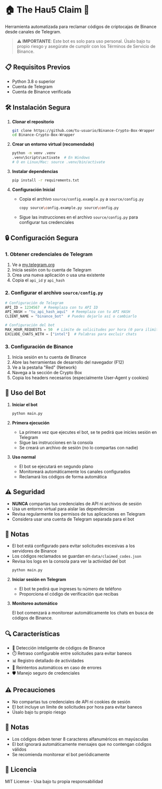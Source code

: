 # 🏠 The Hau5 Claim 🤖

Herramienta automatizada para reclamar códigos de criptocajas de Binance desde canales de Telegram.

> ⚠️ **IMPORTANTE**: Este bot es solo para uso personal. Úsalo bajo tu propio riesgo y asegúrate de cumplir con los Términos de Servicio de Binance.

## 📋 Requisitos Previos

- Python 3.8 o superior
- Cuenta de Telegram
- Cuenta de Binance verificada

## 🛠️ Instalación Segura

1. **Clonar el repositorio**

   ```bash
   git clone https://github.com/tu-usuario/Binance-Crypto-Box-Wrapper
   cd Binance-Crypto-Box-Wrapper
   ```

2. **Crear un entorno virtual (recomendado)**

   ```bash
   python -m venv .venv
   .venv\Scripts\activate  # En Windows
   # O en Linux/Mac: source .venv/bin/activate
   ```

3. **Instalar dependencias**

   ```bash
   pip install -r requirements.txt
   ```

4. **Configuración Inicial**

   - Copia el archivo `source/config.example.py` a `source/config.py`

     ```bash
     copy source\config.example.py source\config.py
     ```

   - Sigue las instrucciones en el archivo `source/config.py` para configurar tus credenciales

## 🔒 Configuración Segura

### 1. Obtener credenciales de Telegram
1. Ve a [my.telegram.org](https://my.telegram.org/)
2. Inicia sesión con tu cuenta de Telegram
3. Crea una nueva aplicación o usa una existente
4. Copia el `api_id` y `api_hash`

### 2. Configurar el archivo `source/config.py`

```python
# Configuración de Telegram
API_ID = 1234567  # Reemplaza con tu API ID
API_HASH = "tu_api_hash_aquí"  # Reemplaza con tu API HASH
CLIENT_NAME = "binance_bot"  # Puedes dejarlo así o cambiarlo

# Configuración del bot
MAX_HOUR_REQUESTS = 50  # Límite de solicitudes por hora (0 para ilimitado)
EXCLUDE_CHATS_WITH = ["intel"]  # Palabras para excluir chats
```

### 3. Configuración de Binance
1. Inicia sesión en tu cuenta de Binance
2. Abre las herramientas de desarrollo del navegador (F12)
3. Ve a la pestaña "Red" (Network)
4. Navega a la sección de Crypto Box
5. Copia los headers necesarios (especialmente User-Agent y cookies)

## 🚀 Uso del Bot

1. **Iniciar el bot**

   ```bash
   python main.py
   ```

2. **Primera ejecución**
   - La primera vez que ejecutes el bot, se te pedirá que inicies sesión en Telegram
   - Sigue las instrucciones en la consola
   - Se creará un archivo de sesión (no lo compartas con nadie)

3. **Uso normal**
   - El bot se ejecutará en segundo plano
   - Monitoreará automáticamente los canales configurados
   - Reclamará los códigos de forma automática

## ⚠️ Seguridad

- **NUNCA** compartas tus credenciales de API ni archivos de sesión
- Usa un entorno virtual para aislar las dependencias
- Revisa regularmente los permisos de tus aplicaciones en Telegram
- Considera usar una cuenta de Telegram separada para el bot

## 📝 Notas

- El bot está configurado para evitar solicitudes excesivas a los servidores de Binance
- Los códigos reclamados se guardan en `data/claimed_codes.json`
- Revisa los logs en la consola para ver la actividad del bot
   ```bash
   python main.py
   ```

2. **Iniciar sesión en Telegram**

   - El bot te pedirá que ingreses tu número de teléfono
   - Proporciona el código de verificación que recibas

3. **Monitoreo automático**

   El bot comenzará a monitorear automáticamente los chats en busca de códigos de Binance.

## 🔍 Características

- 🎯 Detección inteligente de códigos de Binance
- ⏱️ Retraso configurable entre solicitudes para evitar baneos
- 📊 Registro detallado de actividades
- 🔄 Reintentos automáticos en caso de errores
- 🛡️ Manejo seguro de credenciales

## ⚠️ Precauciones

- No compartas tus credenciales de API ni cookies de sesión
- El bot incluye un límite de solicitudes por hora para evitar baneos
- Úsalo bajo tu propio riesgo

## 📝 Notas

- Los códigos deben tener 8 caracteres alfanuméricos en mayúsculas
- El bot ignorará automáticamente mensajes que no contengan códigos válidos
- Se recomienda monitorear el bot periódicamente

## 📄 Licencia

MIT License - Usa bajo tu propia responsabilidad

